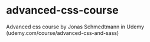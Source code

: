 # advanced-css-course
Advanced css course by Jonas Schmedtmann in Udemy (udemy.com/course/advanced-css-and-sass)
